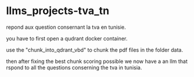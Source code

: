 # llms_projects-tva_tn
repond aux question consernant la tva en tunisie.

you have to first open a qudrant docker container.

use the "chunk_into_qdrant_vbd" to chunk the pdf files in the folder data.

then after fixing the best chunk scoring possible we now have a an llm that rspond to all the questions conserning the tva in tunisia.
